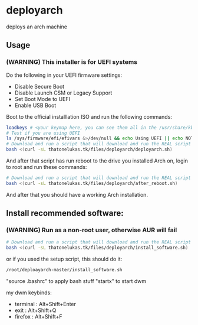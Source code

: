 # deployarch
deploys an arch machine

## Usage

### (WARNING) This installer is for UEFI systems

Do the following in your UEFI firmware settings:
 - Disable Secure Boot
 - Disable Launch CSM or Legacy Support
 - Set Boot Mode to UEFI
 - Enable USB Boot

Boot to the official installlation ISO and run the following commands:
```sh
loadkeys # <your keymap here, you can see them all in the /usr/share/kbd/keymaps directory (Ignore the .map.gz extension)>
# Test if you are using UEFI
ls /sys/firmware/efi/efivars &>/dev/null && echo Using UEFI || echo NOT Using UEFI
# Download and run a script that will download and run the REAL script :D
bash <(curl -sL thatonelukas.tk/files/deployarch/deployarch.sh)
```
And after that script has run reboot to the drive you installed Arch on, login to root and run these commands:
```sh
# Download and run a script that will download and run the REAL script :D
bash <(curl -sL thatonelukas.tk/files/deployarch/after_reboot.sh)
```
And after that you should have a working Arch installation.
## Install recommended software:
### (WARNING) Run as a non-root user, otherwise AUR will fail
```sh
# Download and run a script that will download and run the REAL script :D
bash <(curl -sL thatonelukas.tk/files/deployarch/install_software.sh)
```
or if you used the setup script, this should do it:
```sh
/root/deploayarch-master/install_software.sh
```
"source .bashrc" to apply bash stuff
"startx" to start dwm

my dwm keybinds:
 - terminal : Alt+Shift+Enter
 - exit     : Alt+Shift+Q
 - firefox   : Alt+Shift+F
